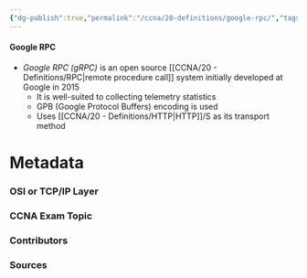 ```yaml
---
{"dg-publish":true,"permalink":"/ccna/20-definitions/google-rpc/","tags":["defs_ccna"],"created":"2023-11-05T10:55:11.000-08:00","updated":"2023-11-08T13:57:59.004-08:00"}
---
```


#### Google RPC
- *Google RPC (gRPC)* is an open source [[CCNA/20 - Definitions/RPC\|remote procedure call]] system initially developed at Google in 2015
	- It is well-suited to collecting telemetry statistics
	- GPB (Google Protocol Buffers) encoding is used
	- Uses [[CCNA/20 - Definitions/HTTP\|HTTP]]/S as its transport method

# Metadata
### OSI or TCP/IP Layer

### CCNA Exam Topic

### Contributors

### Sources


